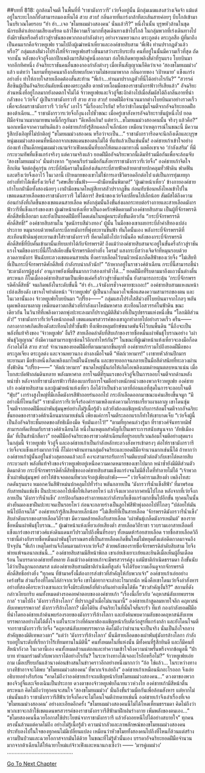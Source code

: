 ##บทที่ 818: ถูกล้อมโจมตี
ในพื้นที่ที่ ‘ราชามังกรวารี’ เว่ยจิ้งอยู่นั้น มีกลุ่มเมฆแสงสว่างเจิดจ้า แม้แต่อยู่ในระยะไกลก็ยังสามารถมองเห็นได้
สวบ สวบ!
กลิ่นอายที่แกร่งกล้าทีละเส้นสายค่อยๆ บีบใกล้เข้ามาในบริเวณโดยรอบ
“ฮ่า ฮ่า…เจอ ‘ขโมยผมม่วงสองคน’ นั่นแล้วรึ?”
หนึ่งในนั้น บุรุษหัวล้านในชุดนักรบสีดำเอ่ยถามเสียงเครียด แล้วใช้ความเร็วมากที่สุดเดินทางเข้าไปใกล้
ในกลุ่มพวกที่เร่งเดินทางไป ยังมีราชันหรือครึ่งก้าวสู่ราชันของพวกกองกำลังต่างๆ อย่างจวนหยวนกง ตระกูลต่ง ตระกูลสือ
ผู้ที่มาถึงเป็นคนแรกคือจ้าวหยูเฟย รวมไปถึงผู้เฒ่าหน้าเหี่ยวและองค์ชายสิบสาม
‘พี่เฟิง ท่านปรากฏตัวแล้วหรือ?’
กลุ่มแสงสีม่วงโปร่งใสที่จ้าวหยูเฟยสร้างขึ้นมาสว่างระยิบระยับ คนที่อยู่ในนั้นมีความเร็วที่สุด
ถัดจากนั้น หลังของจิวอู๋จี้งอกปีกเพลิงมารสีดำคู่หนึ่งออกมา ก่อให้เกิดพายุเพลิงสีดำที่รุนแรง โบยบินมาจากอีกทิศหนึ่ง
อัจฉริยะราชันคนอื่นของกองกำลังต่างๆ เมื่อเห็นสัญญาณก็คิดว่าเจอ ‘สองขโมยผมม่วง’ แล้ว
แต่ทว่า ในยามที่ทุกคนมาถึงกลับพบกับความไม่ชอบมาพากล กลิ่นอายของ ‘เป้าหมาย’ แข็งแกร่งอย่างยิ่ง ทำให้กายใจสายเลือดต้องสั่นสะท้าน
“พี่เก้า…ท่านมาปรากฏตัวที่นี่ได้อย่างไรกัน?”
“สวรรค์ สือซินผู้เป็นอัจฉริยะอันดับหนึ่งของตระกูลสือ ตายด้วยเงื้อมมือของราชามังกรฟ้าวารีเสียแล้ว”
อัจฉริยะส่วนหนึ่งที่อยู่ไกลมากยังอดตกใจไม่ได้
จ้าวหยูเฟยและจิวอู๋จี้ชะงักค้างไปเมื่อสัมผัสได้ถึงกลิ่นอายที่น่ากลัวของ ‘เว่ยจิ้ง’ ผู้เป็นราชามังกรวารี
สวบ สวบ สวบ!
ยอดฝีมือจำนวนมากต่างโบยบินมาอย่างรวดเร็วเพื่อจะล้อมราชามังกรวารี ‘เว่ยจิ้ง’ เอาไว้
“นี่เรื่องอะไรกัน! หรือว่าข้าโดนซุ่มโจมตีจากอัจฉริยะยอดฝือของต้าเฉียน…”
ราชามังกรวารเว่ยจิ้งก็งุนงงไปชั่วขณะ
เมื่อครู่เขาสังหารอัจฉริยะราชันผู้หนึ่งไป ยอดฝีมือจำนวนมากมายขนาดนี้ก็กรูกันมา
“ดีเหลือเกิน! แต่ทว่า…ขโมยผมม่วงสองคนนั้น จริงๆ แล้วคือ?”
นอกเหนือจากความยินดีแล้ว องค์ชายเก้ายังรู้สึกแคลงใจเล็กน้อย
เหมือนว่าเหตุการณ์ในขณะนี้ มีความรู้สึกบังเอิญที่ไม่ปกติอยู่
“ขโมยผมม่วงสองคน หรือว่าจะเป็น…”
ราชามังกรวารีอดจะนึกถึงเด็กและบุรุษหนุ่มผมม่วงสองคนที่หนีออกจากเขตแดนของตนไม่ได้
ที่แท้แล้วเป็นเช่นนั้น!
องค์ชายเก้าเข้าใจอย่างถ่องแท้ เป็นเด็กหนุ่มผมม่วงนามจ้าวเฟิงคนนั้นที่บอกให้ตนเองมาทางนี้
ผลคือเขาเจอ ‘กำลังเสริม’ ที่มีกระบวนทัพที่แข็งแกร่งจริงๆ
แต่ความจริงแล้ว ยอดฝีมืออัจฉริยะพวกนี้เดิมทีร่วมมือกันเพื่อจะล้อมจับ ‘สองขโมยผมม่วง’ นั่นต่างหาก
“ทุกคนรีบร่วมมือกันสังหารราชามังกรวารีเว่ยจิ้ง”
องค์ชายเก้าจิตใจฮึกเหิม จิตต่อสู้คุกรุ่น กระบี่อัสนีครามในมือส่งเส้นกระบี่สายฟ้าคล้ายตาข่ายปกคลุมทั่วฟ้าดิน ฟาดฟันและตรึงเว่ยจิ้งเอาไว้
ในเวลานี้ เป้าหมายของเขาไม่ใช่การเอาชีวิตรอดอีกต่อไป แต่เป็นการทุ่มเททุกอย่างที่ทำได้เพื่อรั้งเว่ยจิ้ง!
“เศษเสี้ยวชั้นฟ้า——ฝ่ามือหมื่นพิฆาต!”
‘ผู้เฒ่าหน้าเหี่ยว’ ข้างกายองค์ชายเก้าโบกฝ่ามือทั้งสองน้อยๆ เงาฝ่ามือขนาดใหญ่สีเทาสลัวปรากฏขึ้น ก่อนทับซ้อนหลั่งไหลเข้าไปในเขตแดนสายเลือดของราชามังกรวารี
ไม่ได้การ!
สีหน้าของเว่ยจิ้งเปลี่ยนไปเล็กน้อย สัมผัสได้ถึงความอ่อนกำลังที่เกิดขึ้นของเขตแดนสายเลือด พลังกลุ่มนั้นถึงขั้นส่งผลกระทบต่อร่างกายและสายเลือดมังกรฟ้าวารีที่แข็งแกร่งของเขา
ผู้เฒ่าหน้าแห้งเหี่ยวเป็นองครักษ์ติดตามตัวองค์ชายสิบสาม เป็นผู้ที่จักรพรรดิศักดิ์สิทธิ์เลือกมา และยังเป็นยอดฝีมือที่โดดเด่นในหมู่คนระดับขั้นเดียวกัน
“กระบี่จักรพรรรดิศักดิ์สิทธิ์!”
องค์ชายสิบสามใน ‘ชุดนักรบสีม่วงทอง’ ผู้นั้น ในมือของเขาเผยกระบี่ล้ำค่าสีทองเปล่งประกาย หมุนรอบด้วยพลังกระบี่ลายมังกรที่พุ่งทะยานขึ้นฟ้า
ทันใดนั้นเอง พลังกระบี่จักรพรรดิที่สะเทือนฟ้าดินพุ่งทะยานเข้าใส่ราชามังกรวารี
ที่คาดไม่ถึงไปกว่านั้นคือ พลังของกระบี่จักรพรรดิศักดิ์สิทธิ์ที่บีบคั้นเข้ามานั้นเทียบเท่าได้กับจักรพรรดิ!
ถึงแม้ว่าองค์ชายสิบสามจะอยู่ในขั้นครึ่งก้าวสู่ราชัน แรงโจมตีของกระบี่นี้ก็ใกล้เคียงขั้นจักรพรรดิอย่างยิ่ง
โครม!
แสงกระบี่สว่างเจิดจ้าที่หมุนรอบด้วยลวดลายมังกร ฟันฉับทะลวงเขตแดนสายฝน ทิ้งคราบเลือดไว้บนผิวหนังเกล็ดสีฟ้าของเว่ยจิ้ง
“ไม่เสียทีที่เป็นกระบี่จักรพรรดิศักดิ์สิทธิ์ กำลังรบน่ากลัวนัก!”
“ถ้าหากอยู่ในราชวงศ์ต้าเฉียน กระบี่นี้สามารถชี้นำ ‘ชะตามังกรผู้สูงส่ง’ อานุภาพยังเพิ่มขึ้นมากกว่าสองเท่าตัวได้…” ยอดฝีมือที่รีบตามมาถึงแถวนั้นต่างตื่นตระหนก
ก็ในเมื่อองค์ชายสิบสามเป็นเพียงแค่ครึ่งก้าวสู่ราชันเท่านั้น ยังสามารถกระตุ้น ‘กระบี่จักรพรรรดิศักดิ์สิทธิ์’ จนเกิดพลังในระดับขั้นนี้
“ฮ่า ฮ่า…เจ้ามังกรชั่วจงตายซะเถอะ!”
องค์ชายสิบสามแหงนหน้าเปล่งเสียงดัง เขาจงใจทำต่อหน้า ‘จ้าวหยูเฟย’ ผู้เป็นนางในดวงใจเพื่อแสดงความสามารถของตน
และในเวลานั้นเอง จ้าวหยูเฟยโบยบินมา
“เปรี้ยง——”
กลุ่มแสงโปร่งใสสีม่วงที่โบยบินมาจากไกลๆ พลันผุดเพลิงเผาผลาญ เหมือนดาวตกสีม่วงที่กำลังเผาไหม้มหาศาล สะเทือนไอสวรรค์ในฟ้าดิน
ขณะเดียวกัน
ในวินาทีที่เพลิงดาวตกพุ่งปะทะลงมาก็ปรากฏมิติสีม่วงที่เป็นรูปธรรมแห่งหนึ่งขึ้น
“โลกมิติส่วนตัว!”
ราชามังกรวารีเว่ยจิ้งหน้าถอดสี เขตแดนพรสวรรค์ของเขาถูกทำลายไปอย่างรวดเร็ว
ครืน——
กลางอากาศเกิดเสียงดังสะเทือนไปทั่วชั้นฟ้า ทิ้งเพียงหลุมยักษ์ขนาดพันจั้งไว้บนพื้นดิน
“นี่ถึงจะเป็นพลังที่แท้จริงของ ‘จ้าวหยูเฟย’ งั้นรึ? สายเลือดลำดับที่สิบเก้าของรายชื่อหมื่นเผ่าพันธุ์โบราณอย่าง ‘เผ่าพันธุ์วิญญาณ’ ยังมีความสามารถซุกซ่อนไว้อีกเท่าไหร่กัน?”
ในขณะที่ผู้เฒ่าหน้าแห้งเหี่ยวจะลงมือก็อดกังวลไม่ได้
สวบ สวบ!
จำนวนของยอดฝีมือที่ตามมามากขึ้นทุกที
องค์ชายเก้ารวมไปถึงยอดฝีมือของตระกูลเจียง ตระกูลต่ง และจวนหยวนกง ต่างลงมือโจมตี
“หัตถ์เวหามาร!”
เงาชายหัวล้านปีกมารทะยานมา มือข้างหนึ่งเกิดเพลิงเผาไหม้ในฉับพลัน และขยายออกจนกลายเป็นมือสีดำสนิทที่ทะลวงผ่านทั้งฟ้าดิน
“เปรี้ยง——”
‘หัตถ์เวหามาร’ ขนาดใหญ่นั้นก่อให้เกิดไอเพลิงเมฆดำหมุนตลบหนาแน่น เมื่อโบกสะบัดฟ้าถล่มดินทลาย พลังมหาศาล
การโจมตีที่รุนแรงของจิวอู๋จี้เป็นการลอบโจมตีจากด้านหลัง
หนำซ้ำ หลังจากที่ราชามังกรฟ้าวารีต้องแบกรับการโจมตีอย่างหนักหน่วงของพวกจ้าวหยูเฟย องค์ชายเก้า องค์ชายสิบสาม และผู้เฒ่าหน้าแห้งเหี่ยว ถือได้ว่าเป็นช่วงเวลาที่อ่อนแอที่สุดในการจะลอบโจมตี
“ฟุ่บ!”
เงาร่างสูงใหญ่ที่มีเกล็ดมังกรสีฟ้าถอยร่นออกไป กระอักเลือดออกมาขณะแค่นเสียงขึ้นจมูก
“มีอย่างนี้ที่ไหนกัน!”
ราชามังกรวารีเว่ยจิ้งร้องคำรามเพลิงแห่งความโกรธเกรี้ยวเผาผลาญ
เขาโดนซุ่มโจมตีจากยอดฝีมือเผ่าพันธุ์มนุษย์อย่างไม่รู้เนื้อรู้ตัว แล้วยังต้องเผชิญหน้ากับการล้อมโจมตีจากอัจฉริยะชั้นยอดของราชวงศ์ต้าเฉียนมากมายเช่นนี้ เพียงแค่การโจมตีระลอกแรกก็ทำให้เขาบาดเจ็บ
“เว่ยจิ้งผู้นี้เป็นถึงอัจฉริยะชั้นยอดของลัทธิเมืองมืด จับมันเอาไว้!”
“ตามที่ทุกคนล่วงรู้มา ที่ราชวงศ์จันทราทมิฬสามารถทัดเทียมกับราชวงศ์ต้าเฉียนได้ หนึ่งในเหตุผลสำคัญก็เป็นเพราะการสนับสนุนจาก ‘ลัทธิเมืองมืด’ ที่เป็นสำนักสี่ดาว”
ยอดฝีมืออัจฉริยะของราชวงศ์ต้าเฉียนที่อยู่รอบบริเวณล้อมโจมตีอย่างสุดแรง
ในกลุ่มนี้ จ้าวหยูเฟย จิวอู๋จี้ และองค์ชายเก้าเป็นกำลังหลักทะลวงสังหารเข้าตรงๆ
ต่อให้ราชามังกรวารีเว่ยจิ้งจะแข็งแกร่งมากกว่านี้ ก็ไม่อาจต้านทานกลุ่มอัจฉริยะและยอดฝีมือจำนวนมากเช่นนี้ได้
ถ้าหากว่าองค์ชายเก้าผู้นั้นอยู่ในช่วงสุดยอดแล้วละก็ คงจะสามารถรับการโจมตีแบบตัวต่อตัวกับเขาได้หลายสิบกระบวนท่า
พลังที่แท้จริงของจ้าวหยูเฟยอยู่เหนือความคาดหมายของเขาไปมาก หนำซ้ำยังมีมิติส่วนตัวติดมาด้วย
กระบี่จักรพรรรดิศักดิ์สิทธิ์ขององค์ชายสิบสามแข็งแกร่งจนไม่มีสิ่งใดที่ทำลายไม่ได้
“เจ้าพวกชั่วเผ่าพันธุ์มนุษย์ อย่าให้ข้าเจอตอนที่พวกเจ้าอยู่เพียงลำพัง——”
เว่ยจิ้งคำรามเสียงต่ำ เพลิงโทสะกดดันรุนแรง หมอกควันสีฟ้าหม่นปกคลุมไปทั่วร่าง พลันกลายเป็น ‘มังกรวารีน้ำแข็งสีฟ้า’ ที่มาพร้อมกับสายฝนแช่แข็ง ฝืนปะทะออกไปเพื่อให้เกิดรอยโหว่ แล้วจึงแหวกอากาศหนีไปไกล
หลังจากที่เว่ยจิ้งกลายเป็น ‘มังกรวารีน้ำแข็ง’ การป้องกันของร่างกายและกำลังรบก็แข็งแกร่งมากขึ้นไปอีกขั้น
ทุกคนในนั้นต่างยืนมองเขาฝืนปะทะจนเป็นรอยโหว่ ก่อนจะกลายร่างเป็นลูกไฟสีฟ้าพุ่งออกไปที่ไกลๆ
“ปล่อยให้มันหนีไปอีกจนได้”
องค์ชายเก้ารู้สึกเสียดายเล็กน้อย
“ไม่เสียทีที่เป็นสายเลือด ‘จักรพรรดิมังกรวารีน้ำแข็ง’ สิบลำดับแรกของสายเลือดวิถีราชา มีความคล้ายคลึงกับสายเลือด ‘เผ่าพันธุ์เกล็ดมังกรเหมันต์’ ของรายชื่อหมื่นเผ่าพันธุ์โบราณ…”
ผู้เฒ่าหน้าแห้งเหี่ยวเอ่ยเสียงต่ำ
สายเลือดวิถีราชา รวบรวมเอาสายเลือดที่แข็งแกร่งของราชวงศ์แห่งดินแดนทวีปรวมไปถึงพื้นที่รอบๆ ทั้งหมดห้าร้อยสายเลือด
รายชื่อสายเลือดวิถีราชานี้ต่างกับรายชื่อหมื่นเผ่าพันธุ์โบราณตรงที่เป็นสายเลือดเกิดขึ้นใหม่ไม่หยุดตั้งแต่อดีตกาลมาจนถึงปัจจุบัน
“พี่เก้า เหตุใดท่านจึงโดนตามล่าจากเว่ยจิ้ง? ด้วยพลังของรายชื่อจักรพรรดิลำดับสิบสาม ไยจึงพ่ายแพ้จนอนาถเช่นนี้…”
องค์ชายสิบสามมีสีหน้าพิกล
เขาเอ่ยเชิงเยาะเย้ยและยินดีเมื่อเห็นผู้อื่นเดือดร้อน
ในบรรดาองค์ชายทั้งหลาย ถึงแม้ว่าองค์ชายเก้าจะมีพรสวรรค์สูง แต่มีชาติกำเนิดธรรมดา ถึงขั้นนับได้ว่าเป็นลูกนอกสมรส แต่องค์ชายสิบสามมีชาติกำเนิดที่สูงส่ง จึงได้รับความเอ็นดูจากจักรพรรดิศักดิ์สิทธิ์อย่างยิ่ง
“ทุกคน ที่ข้ามาครั้งนี้ต้องการส่งข่าวที่สำคัญให้กับพวกเจ้า”
องค์ชายเก้าเอ่ยอย่างเคร่งขรึม ส่วนเรื่องที่โดนไล่ล่าจากเว่ยจิ้ง เขาไม่อยากจะเล่าอะไรมากนัก
หนึ่งคือเขาโดนเว่ยจิ้งล่าสังหาร อย่างที่สองคือระหว่างเขาและเว่ยจิ้งมีระดับพลังที่ต่างกันอย่างเห็นได้ชัด
“ข่าวสำคัญงั้นรึ?”
สถานที่ดังกล่าวเงียบกริบ คนทั้งหมดต่างรอคอยคำตอบขององค์ชายเก้า
“เรื่องนี้เกี่ยวกับ ‘คฤหาสน์ลับเทพบรรพกาล’ รวมไปถึง ‘มังกรวารีล้างโลกา’ ที่ปรากฏตัวเมื่อไม่นานมานี้”
องค์ชายเก้าสูดลมหายใจลึก
คฤหาสน์ลับเทพบรรพกาล!
มังกรวารีล้างโลกา?
เมื่อได้ยิน อัจฉริยะในที่นั้นใจสั่นระรัว
ที่แท้ กองกำลังยอดฝีมือที่นำโดยองค์ชายเก้าค้นพบร่องรอยของมังกรวารีล้างโลกา และยังค้นพบความลับของคฤหาสน์ลับเทพบรรพกาลอย่างไม่ได้ตั้งใจ
แต่ในระหว่างที่ค้นหาต้องเผชิญหน้ากับสัตว์อสูรที่แกร่งกล้า และยังโดนโจมตีจากราชามังกรวารีเว่ยจิ้ง
“คฤหาสน์ลับเทพบรรพกาล คิดไม่ถึงว่าตำนานจะเป็นจริง นั่นเป็นถึงใจกลางสำคัญของมิติเทพลวงตา”
“แต่ว่า ‘มังกรวารีล้างโลกา’ นั้นมีสายเลือดของเผ่าพันธุ์มังกรล้างโลกา กำลังรบอยู่ในระดับที่เรียกว่าไร้เทียมทานในมิตินี้”
คนทั้งหมดในที่แห่งนั้น มีทั้งคนที่รู้สึกยินดี และก็มีคนที่สีหน้ากังวล
ในเวลานี้เอง คนทั้งหมดล้วนแต่ถกและทำความเข้าใจถึงความน่าพรั่นพรึงจากข้อมูลนี้
“ฝ่าบาท ท่านมาร่วมตัวกับพวกเราได้อย่างไรกัน? ในระหว่างทางได้เจออะไรอีกหรือไม่?” จ้าวหยูเฟยเอ่ยถาม
เมื่อเปรียบกันแล้วนางค่อนข้างสนในข่าวคราวอีกอย่างหนึ่งมากกว่า
“อ้อ ใช่แล้ว... ในระหว่างทาง บางทีข้าอาจจะได้พบ ‘ขโมยผมม่วงสองคน’ ที่พวกเจ้าเอ่ยถึง”
องค์ชายเก้าเหมือนนึกอะไรออก จึงเอ่ยอธิบายอย่างรีบร้อน
“คาดไม่ถึงว่าองค์ชายเก้าจะเผชิญหน้ากับขโมยผมม่วงสองคน…”
ดวงตาของพวกของจิวอู๋จี้และเจียงเฉินเป็นประกาย ดวงตาของจ้าวหยูเฟยก็ฉายแววห่วงใย
องค์ชายเก้ามีสีหน้าตื่นตระหนก คิดไม่ถึงว่าทุกคนจะสนใจ ‘สองขโมยผมม่วง’ นั่นถึงขั้นร่วมมือกันเพื่อล้อมสังหาร
แต่หากไม่เช่นนั้นแล้ว ราชามังกรวารีสีฟ้าเว่ยจิ้งก็คงจะไม่โดนโจมตีง่ายดายเช่นนี้
องค์ชายเก้าจึงเล่าเรื่องที่เจอ ‘ขโมยผมม่วงสองคน’ อย่างละเอียดอีกครั้ง
“ขโมยผมม่วงสองคนนี้ไม่ได้โหดเหี้ยมธรรมดา คิดไม่ถึงว่าพวกเขาจะกล้าใช้เขตแดนพรสวรรค์ของราชามังกรวารีสีฟ้ามาฝึกฝนร่างกาย เพิ่มพลังของตนเอง…”
“ขโมยสองคนนี้ฉวยโอกาสใช้ประโยชน์จากราชามังกรวารี แล้วยังถอยหนีไปได้อย่างสบายใจ”
ทุกคนตรงนั้นล้วนแต่คาดไม่ถึง
อย่างไม่รู้เนื้อรู้ตัว ความน่ากลัวและภาพลักษณ์ของขโมยผมม่วงสองคนประทับลงไปในใจของทุกคนไม่มีเปลี่ยนแปลง
เหมือนว่าหัวขโมยทั้งสองคนไปถึงที่ไหนก็ล้วนแต่สร้างความปั่นป่วนและฉวยโอกาสจากมันได้ด้วย
ในขณะที่ไม่รู้ตัวนั้นเอง บรรดาอัจฉริยะยอดฝีมือจำนวนมากจากต้าเฉียนได้ให้ฉายาใหม่แก่จ้าวเฟิงและหนานกงเซิ่งว่า —— ‘มารคู่ผมม่วง’
...........................................


[Go To Next Chapter]( ./56.md)